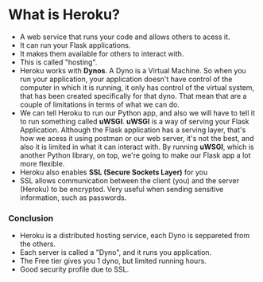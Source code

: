 # What is Heroku?
* A web service that runs your code and allows others to acess it.
* It can run your Flask applications.
* It makes them available for others to interact with.
* This is called "hosting".
* Heroku works with **Dynos**. A Dyno is a Virtual Machine. So when you run your application, your application doesn't have control of the computer in which it is running, it only has control of the virtual system, that has been created specifically for that dyno. That mean that are a couple of limitations in terms of what we can do.
* We can tell Heroku to run our Python app, and also we will have to tell it to run something called **uWSGI**. **uWSGI** is a way of serving your Flask Application. Although the Flask application has a serving layer, that's how we acess it using postman or our web server, it's not the best, and also it is limited in what it can interact with. By running **uWSGI**, which is another Python library, on top, we're going to make our Flask app a lot more flexible.
* Heroku also enables **SSL (Secure Sockets Layer)** for you
* SSL allows communication between the client (you) and the server (Heroku) to be encrypted. Very useful when sending sensitive information, such as passwords.
### Conclusion
* Heroku is a distributed hosting service, each Dyno is seppareted from the others.
* Each server is called a "Dyno", and it runs you application.
* The Free tier gives you 1 dyno, but limited running hours.
* Good security profile due to SSL.